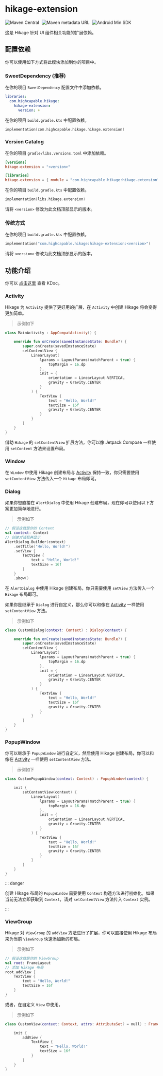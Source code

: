 # hikage-extension

![Maven Central](https://img.shields.io/maven-central/v/com.highcapable.hikage/hikage-extension?logo=apachemaven&logoColor=orange)
<span style="margin-left: 5px"/>
![Maven metadata URL](https://img.shields.io/maven-metadata/v?metadataUrl=https%3A%2F%2Fraw.githubusercontent.com%2FHighCapable%2Fmaven-repository%2Frefs%2Fheads%2Fmain%2Frepository%2Freleases%2Fcom%2Fhighcapable%2Fhikage%2Fhikage-extension%2Fmaven-metadata.xml&logo=apachemaven&logoColor=orange&label=highcapable-maven-releases)
<span style="margin-left: 5px"/>
![Android Min SDK](https://img.shields.io/badge/Min%20SDK-21-orange?logo=android)

这是 Hikage 针对 UI 组件相关功能的扩展依赖。

## 配置依赖

你可以使用如下方式将此模块添加到你的项目中。

### SweetDependency (推荐)

在你的项目 `SweetDependency` 配置文件中添加依赖。

```yaml
libraries:
  com.highcapable.hikage:
    hikage-extension:
      version: +
```

在你的项目 `build.gradle.kts` 中配置依赖。

```kotlin
implementation(com.highcapable.hikage.hikage.extension)
```

### Version Catalog

在你的项目 `gradle/libs.versions.toml` 中添加依赖。

```toml
[versions]
hikage-extension = "<version>"

[libraries]
hikage-extension = { module = "com.highcapable.hikage:hikage-extension", version.ref = "hikage-extension" }
```

在你的项目 `build.gradle.kts` 中配置依赖。

```kotlin
implementation(libs.hikage.extension)
```

请将 `<version>` 修改为此文档顶部显示的版本。

### 传统方式

在你的项目 `build.gradle.kts` 中配置依赖。

```kotlin
implementation("com.highcapable.hikage:hikage-extension:<version>")
```

请将 `<version>` 修改为此文档顶部显示的版本。

## 功能介绍

你可以 [点击这里](kdoc://hikage-extension) 查看 KDoc。

### Activity

Hikage 为 `Activity` 提供了更好用的扩展，在 `Activity` 中创建 Hikage 将会变得更加简单。

> 示例如下

```kotlin
class MainActivity : AppCompatActivity() {

    override fun onCreate(savedInstanceState: Bundle?) {
        super.onCreate(savedInstanceState)
        setContentView {
            LinearLayout(
                lparams = LayoutParams(matchParent = true) {
                    topMargin = 16.dp
                },
                init = {
                    orientation = LinearLayout.VERTICAL
                    gravity = Gravity.CENTER
                }
            ) {
                TextView {
                    text = "Hello, World!"
                    textSize = 16f
                    gravity = Gravity.CENTER
                }
            }
        }
    }
}
```

借助 `Hikage` 的 `setContentView` 扩展方法，你可以像 Jetpack Compose 一样使用 `setContent` 方法来设置布局。

### Window

在 `Window` 中使用 Hikage 创建布局与 [Activity](#activity) 保持一致，你只需要使用 `setContentView` 方法传入一个 `Hikage` 布局即可。

### Dialog

如果你想直接在 `AlertDialog` 中使用 Hikage 创建布局，现在你可以使用以下方案更加简单地进行。

> 示例如下

```kotlin
// 假设这就是你的 Context
val context: Context
// 创建对话框并显示
AlertDialog.Builder(context)
    .setTitle("Hello, World!")
    .setView {
        TextView {
            text = "Hello, World!"
            textSize = 16f
        }
    }
    .show()
```

在 `AlertDialog` 中使用 Hikage 创建布局，你只需要使用 `setView` 方法传入一个 `Hikage` 布局即可。

如果你是继承于 `Dialog` 进行自定义，那么你可以和像在 [Activity](#activity) 一样使用 `setContentView` 方法。

> 示例如下

```kotlin
class CustomDialog(context: Context) : Dialog(context) {

    override fun onCreate(savedInstanceState: Bundle?) {
        super.onCreate(savedInstanceState)
        setContentView {
            LinearLayout(
                lparams = LayoutParams(matchParent = true) {
                    topMargin = 16.dp
                },
                init = {
                    orientation = LinearLayout.VERTICAL
                    gravity = Gravity.CENTER
                }
            ) {
                TextView {
                    text = "Hello, World!"
                    textSize = 16f
                    gravity = Gravity.CENTER
                }
            }
        }
    }
}
```

### PopupWindow

你可以继承于 `PopupWindow` 进行自定义，然后使用 Hikage 创建布局，你可以和像在 [Activity](#activity) 一样使用 `setContentView` 方法。

> 示例如下

```kotlin
class CustomPopupWindow(context: Context) : PopupWindow(context) {

    init {
        setContentView(context) {
            LinearLayout(
                lparams = LayoutParams(matchParent = true) {
                    topMargin = 16.dp
                },
                init = {
                    orientation = LinearLayout.VERTICAL
                    gravity = Gravity.CENTER
                }
            ) {
                TextView {
                    text = "Hello, World!"
                    textSize = 16f
                    gravity = Gravity.CENTER
                }
            }
        }
    }
}
```

::: danger

创建 Hikage 布局的 `PopupWindow` 需要使用 `Context` 构造方法进行初始化，如果当前无法立即获取到 `Context`，请对 `setContentView` 方法传入 `Context` 实例。

:::

### ViewGroup

Hikage 对 `ViewGroup` 的 `addView` 方法进行了扩展，你可以直接使用 Hikage 布局来为当前 `ViewGroup` 快速添加新的布局。

> 示例如下

```kotlin
// 假设这就是你的 ViewGroup
val root: FrameLayout
// 添加 Hikage 布局
root.addView {
    TextView {
        text = "Hello, World!"
        textSize = 16f
    }
}
```

或者，在自定义 `View` 中使用。

> 示例如下

```kotlin
class CustomView(context: Context, attrs: AttributeSet? = null) : FrameLayout(context, attrs) {

    init {
        addView {
            TextView {
                text = "Hello, World!"
                textSize = 16f
            }
        }
    }
}
```
